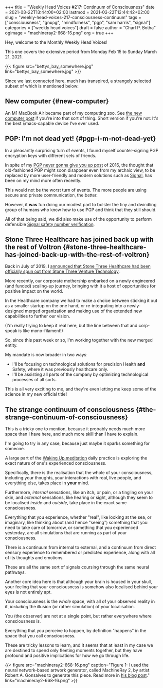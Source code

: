 +++
title = "Weekly Head Voices #217: Continuum of Consciousness"
date = 2021-03-22T13:44:00+02:00
lastmod = 2021-03-22T13:44:42+02:00
slug = "weekly-head-voices-217-consciousness-continuum"
tags = ["consciousness", "gnupg", "mindfulness", "pgp", "sam harris", "signal"]
categories = ["weekly head voices"]
draft = false
author = "Charl P. Botha"
ogimage = "machineray2-668-16.png"
org = true
+++

Hey, welcome to the Monthly Weekly Head Voices!

This one covers the extensive period from Monday Feb 15 to Sunday March
21, 2021.

{{< figure src="bettys_bay_somewhere.jpg" link="bettys_bay_somewhere.jpg" >}}

Since we last connected here, much has transpired, a strangely selected subset
of which is mentioned below:


## New computer {#new-computer}

An M1 MacBook Air became part of my computing zoo. See [the new computer post](/2021/03/21/new-emacs-capable-hardware-m1-macbook-air/) if
you're into that sort of thing. Short version if you're not: It's the best
Emacs-capable device I've ever used.


## PGP: I'm not dead yet! {#pgp-i-m-not-dead-yet}

In a pleasantly surprising turn of events, I found myself counter-signing PGP
encryption keys with different sets of friends.

In spite of my [PGP never gonna give you up post](/2016/12/11/pgp-never-gonna-give-you-up/) of 2016, the thought that
old-fashioned PGP might soon disappear even from my archaic view, to be
replaced by more user-friendly and modern solutions such as [Signal](/2016/01/02/when-we-can-lets-use-signal-instead-of-whatsapp/), has been on
my mind more often recently.

This would not be the worst turn of events. The more people are using secure
and private communication, the better.

However, it **was** fun doing our modest part to bolster the tiny and dwindling
group of humans who know how to use PGP and think that they still should.

All of that being said, we did also make use of the opportunity to perform
defensible [Signal safety number verification](https://support.signal.org/hc/en-us/articles/360007060632-What-is-a-safety-number-and-why-do-I-see-that-it-changed-).


## Stone Three Healthcare has joined back up with the rest of Voltron {#stone-three-healthcare-has-joined-back-up-with-the-rest-of-voltron}

Back in July of 2019, I [announced that Stone Three Healthcare had been
officially spun out from Stone Three Venture Technology](/2019/07/17/weekly-head-voices-173-i-know/#stone-three-healthcare-is-now-a-thing).

More recently, our corporate mothership embarked on a newly engineered (and
funded) scaling-up journey, bringing with it a host of opportunities for
positive impact on the world.

In the Healthcare company we had to make a choice between sticking it out as a
smaller startup on the one hand, or re-integrating into a newly-designed merged
organization and making use of the extended new capabilities to further our
vision.

(I'm really trying to keep it real here, but the line between that and
corp-speak is like mono-filament!)

So, since this past week or so, I'm working together with the new merged
entity.

My mandate is now broader in two ways:

-   I'll be focusing on technological solutions for precision Health **and**
    Safety, where it was previously healthcare only.
-   I'll be assisting all parts of the company by optimizing technological
    processes of all sorts.

This is all very exciting to me, and they're even letting me keep some of the
science in my new official title!


## The strange continuum of consciousness {#the-strange-continuum-of-consciousness}

This is a tricky one to mention, because it probably needs much more space than
I have here, and much more skill than I have to explain.

I'm going to try in any case, because just maybe it sparks something for
someone.

A large part of the [Waking Up meditation](https://wakingup.com/) daily practice is exploring the exact
nature of one's experienced consciousness.

Specifically, there is the realisation that the whole of your consciousness,
including your thoughts, your interactions with real, live people, and
everything else, takes place in **your** mind.

Furthermore, _internal_ sensations, like an itch, or pain, or a tingling on
your skin, and _external_ sensations, like hearing or sight, although they seem
to be localised _inside_ and _outside_, take place in the exact same
consciousness.

Everything that you experience, whether "real", like looking at the sea, or
imaginary, like thinking about (and hence "seeing") something that you need to
take care of tomorrow, or something that you experienced yesterday, are all
simulations that are running as part of your consciousness.

There is a continuum from internal to external, and a continuum from direct
sensory experience to remembered or predicted experience, along with all of its
thoughts and emotions.

These are all the same sort of signals coursing through the same neural
pathways.

Another core idea here is that although your brain is housed in your skull,
your feeling that your consciousness is somehow also localised behind your eyes
is not entirely apt.

Your consciousness is the _whole_ space, with all of your observed reality in
it, _including_ the illusion (or rather simulation) of your localisation.

You (the observer) are not at a single point, but rather everywhere where
consciousness is.

Everything that you perceive to happen, by definition "happens" in the space
that you call consciousness.

These are tricky lessons to learn, and it seems that at least in my case we are
destined to spend only fleeting moments together, but they have profound and
positive implications for how we go through life.

{{< figure src="machineray2-668-16.png" caption="Figure 1: I used the neural network-based artwork generator, called MachineRay 2, by artist Robert A. Gonsalves to generate this piece. Read more in [his blog post](https://towardsdatascience.com/creating-abstract-art-with-stylegan2-ada-ea3676396ffb)." link="machineray2-668-16.png" >}}
